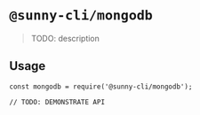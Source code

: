 # `@sunny-cli/mongodb`

> TODO: description

## Usage

```
const mongodb = require('@sunny-cli/mongodb');

// TODO: DEMONSTRATE API
```

